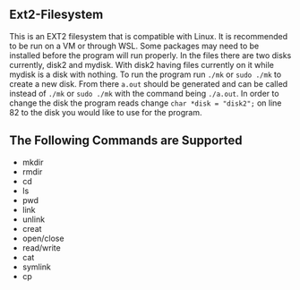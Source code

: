 ## Ext2-Filesystem
  This is an EXT2 filesystem that is compatible with Linux. It is recommended to be run on a VM or through WSL. Some packages may need to be installed before the program will run properly. In the files there are two disks currently, disk2 and mydisk. With disk2 having files currently on it while mydisk is a disk with nothing. To run the program run `./mk` or  `sudo ./mk`  to create a new disk. From there `a.out` should be generated and can be called instead of `./mk` or `sudo ./mk` with the command being `./a.out`. In order to change the disk the program reads change `char *disk = "disk2";` on line 82 to the disk you would like to use for the program.

## The Following Commands are Supported
+ mkdir
+ rmdir
+ cd
+ ls
+ pwd
+ link
+ unlink
+ creat
+ open/close
+ read/write
+ cat
+ symlink
+ cp

